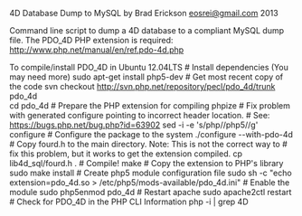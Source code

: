 4D Database Dump to MySQL
by Brad Erickson <eosrei@gmail.com> 2013

Command line script to dump a 4D database to a compliant MySQL dump file.
The PDO_4D PHP extension is required: http://www.php.net/manual/en/ref.pdo-4d.php
 
To compile/install PDO_4D in Ubuntu 12.04LTS
    # Install dependencies (You may need more)
    sudo apt-get install php5-dev
    # Get most recent copy of the code
    svn checkout http://svn.php.net/repository/pecl/pdo_4d/trunk pdo_4d   
    cd pdo_4d
    # Prepare the PHP extension for compiling
    phpize
    # Fix problem with generated configure pointing to incorrect header location.
    # See: https://bugs.php.net/bug.php?id=63902
    sed -i -e 's/php\//php5\//g' configure
    # Configure the package to the system
    ./configure --with-pdo-4d
    # Copy fourd.h to the main directory. Note: This is not the correct way to
    # fix this problem, but it works to get the extension compiled.
    cp lib4d_sql/fourd.h .
    # Compile!
    make
    # Copy the extension to PHP's library
    sudo make install
    # Create php5 module configuration file
    sudo sh -c "echo extension=pdo_4d.so > /etc/php5/mods-available/pdo_4d.ini"
    # Enable the module
    sudo php5enmod pdo_4d
    # Restart apache
    sudo apache2ctl restart
    # Check for PDO_4D in the PHP CLI Information
    php -i | grep 4D
